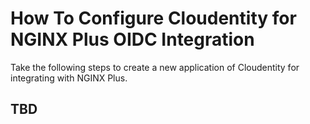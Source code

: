 # How To Configure Cloudentity for NGINX Plus OIDC Integration

Take the following steps to create a new application of Cloudentity for integrating with NGINX Plus.

## TBD
